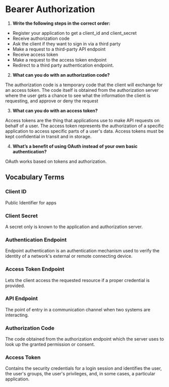 # Bearer Authorization

1. **Write the following steps in the correct order:**

  * Register your application to get a client_id and client_secret
  * Receive authorization code
  * Ask the client if they want to sign in via a third party
  * Make a request to a third-party API endpoint
  * Receive access token
  * Make a request to the access token endpoint
  * Redirect to a third party authentication endpoint.

2. **What can you do with an authorization code?**

The authorization code is a temporary code that the client will exchange for an access token. The code itself is obtained from the authorization server where the user gets a chance to see what the information the client is requesting, and approve or deny the request

3. **What can you do with an access token?**

Access tokens are the thing that applications use to make API requests on behalf of a user. The access token represents the authorization of a specific application to access specific parts of a user's data. Access tokens must be kept confidential in transit and in storage.

4. **What’s a benefit of using OAuth instead of your own basic authentication?**

OAuth works based on tokens and authorization. 

## Vocabulary Terms

### Client ID
Public Identifier for apps 
### Client Secret
A secret only is known to the application and authorization server.
### Authentication Endpoint
Endpoint authentication is an authentication mechanism used to verify the identity of a network's external or remote connecting device.
### Access Token Endpoint
Lets the client access the requested resource if a proper credential is provided.
### API Endpoint
The point of entry in a communication channel when two systems are interacting. 
### Authorization Code
The code obtained from the authorization endpoint which the server uses to look up the granted permission or consent.
### Access Token
Contains the security credentials for a login session and identifies the user, the user's groups, the user's privileges, and, in some cases, a particular application.